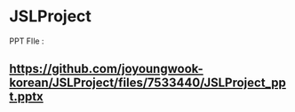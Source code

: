 # JSLProject

PPT FIle : 
## https://github.com/joyoungwook-korean/JSLProject/files/7533440/JSLProject_ppt.pptx

